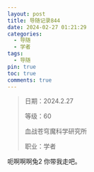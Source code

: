 ```yaml
---
layout: post
title: 导随记录844
date: 2024-02-27 01:21:29
categories:
  - 导随
  - 学者
tags:
  - 导随
pin: true
toc: true
comments: true
---
```

> 日期：2024.2.27
>
> 等级：60
>
> 血战苍穹魔科学研究所
>
> 职业：学者

呃啊啊啊兔2 你带我走吧。